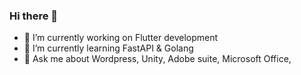 ### Hi there 👋




- 🔭 I’m currently working on Flutter development
- 🌱 I’m currently learning FastAPI & Golang
- 💬 Ask me about Wordpress, Unity, Adobe suite, Microsoft Office, 


